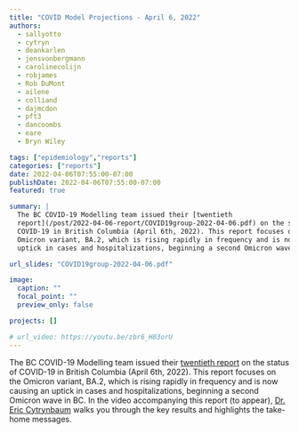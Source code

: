 ```yaml
---
title: "COVID Model Projections - April 6, 2022"
authors:
  - sallyotto
  - cytryn
  - deankarlen
  - jensvonbergmann
  - carolinecolijn
  - robjames
  - Rob DuMont
  - ailene
  - colliand
  - dajmcdon
  - pft3
  - dancoombs
  - eare
  - Bryn Wiley

tags: ["epidemiology","reports"]
categories: ["reports"]
date: 2022-04-06T07:55:00-07:00
publishDate: 2022-04-06T07:55:00-07:00
featured: true

summary: |
  The BC COVID-19 Modelling team issued their [twentieth
  report](/post/2022-04-06-report/COVID19group-2022-04-06.pdf) on the status of
  COVID-19 in British Columbia (April 6th, 2022). This report focuses on the
  Omicron variant, BA.2, which is rising rapidly in frequency and is now causing an
  uptick in cases and hospitalizations, beginning a second Omicron wave in BC.

url_slides: "COVID19group-2022-04-06.pdf"

image:
  caption: ""
  focal_point: ""
  preview_only: false

projects: []

# url_video: https://youtu.be/zbr6_H83orU
---
```

The BC COVID-19 Modelling team issued their [twentieth
report](/post/2022-04-06-report/COVID19group-2022-04-06.pdf) on the status of
COVID-19 in British Columbia (April 6th, 2022). This report focuses on the
Omicron variant, BA.2, which is rising rapidly in frequency and is now causing an
uptick in cases and hospitalizations, beginning a second Omicron wave in BC. In the
video accompanying this report (to appear), [Dr. Eric
Cytrynbaum](/authors/cytryn/) walks you through the key results and highlights
the take-home messages. 
